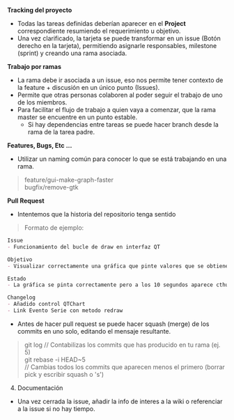 **Tracking del proyecto**

- Todas las tareas definidas deberían aparecer en el **Project** correspondiente resumiendo el requerimiento u objetivo.  
- Una vez clarificado, la tarjeta se puede transformar en un issue (Botón derecho en la tarjeta), permitiendo asignarle 
  responsables, milestone (sprint) y creando una rama asociada. 

**Trabajo por ramas**  

- La rama debe ir asociada a un issue, eso nos permite tener contexto de la feature + discusión en un único punto (Issues).
- Permite que otras personas colaboren al poder seguir el trabajo de uno de los miembros.
- Para facilitar el flujo de trabajo a quien vaya a comenzar, que la rama master se encuentre en un punto estable.
  - Si hay dependencias entre tareas se puede hacer branch desde la rama de la tarea padre.
 
**Features, Bugs, Etc ...**  

- Utilizar un naming común para conocer lo que se está trabajando en una rama.  

> feature/gui-make-graph-faster  
> bugfix/remove-gtk  

**Pull Request**

- Intentemos que la historia del repositorio tenga sentido

> Formato de ejemplo:  
```markdown
Issue  
- Funcionamiento del bucle de draw en interfaz QT  

Objetivo  
- Visualizar correctamente una gráfica que pinte valores que se obtienen dinámicamente (puerto serie o tty emulado).

Estado  
- La gráfica se pinta correctamente pero a los 10 segundos aparece cthulhu y te pega

Changelog  
- Añadido control QTChart
- Link Evento Serie con metodo redraw
``` 

- Antes de hacer pull request se puede hacer squash (merge) de los commits en uno solo, editando el mensaje resultante.  
> git log // Contabilizas los commits que has producido en tu rama (ej. 5)  
> git rebase -i HEAD~5  
> // Cambias todos los commits que aparecen menos el primero (borrar pick y escribir squash o 's')

4. Documentación

- Una vez cerrada la issue, añadir la info de interes a la wiki o referenciar a la issue si no hay tiempo.
